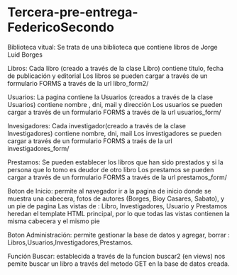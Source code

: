 # Tercera-pre-entrega-FedericoSecondo
Biblioteca vitual: Se trata de una biblioteca que contiene libros de Jorge Luid Borges

Libros: Cada libro (creado a través de la clase Libro) contiene titulo, fecha de publicación y editorial
Los libros se pueden cargar a través de un formulario FORMS a través de la url libro_form2/

Usuarios: La pagina contiene la  Usuarios (creados a través de la clase Usuarios) contiene nombre , dni, mail y dirección
Los usuarios se pueden cargar a través de un formulario FORMS a través de la url usuarios_form/

Invesigadores: Cada investigador(creado a través de la clase Investigadores) contiene nombre, dni, mail
Los investigadores se pueden cargar a través de un formulario FORMS a traés de la url investigadores_form/

Prestamos: Se pueden establecer los libros que han sido prestados y si la persona que lo tomo es deudor de otro libro
Los prestamos se pueden cargar a través de un formulario FORMS  a través de la url prestamos_form/

Boton de Inicio: permite al navegador ir a la pagina de inicio donde se muestra una cabecera, fotos de autores (Borges, Bioy Casares, Sabato), y un pie de pagina
Las vistas de : Libro, Investigadores, Usuario y Prestamos heredan el template HTML principal, por lo que todas las vistas contienen la misma cabecera y el mismo pie

Boton Administración: permite gestionar la base de datos y agregar, borrar : Libros,Usuarios,Investigadores,Prestamos.

Función Buscar: establecida a través de la funcion buscar2 (en views) nos pemite buscar un libro a través del metodo GET en la base de datos creada.
